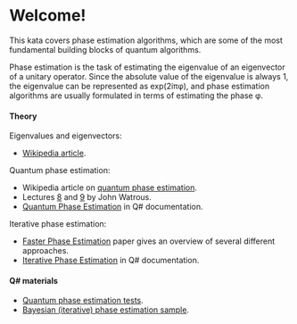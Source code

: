 ﻿# Welcome!

This kata covers phase estimation algorithms, which are some of the most fundamental building blocks of quantum algorithms.

Phase estimation is the task of estimating the eigenvalue of an eigenvector of a unitary operator. Since the absolute value of the eigenvalue is always 1, the eigenvalue can be represented as exp(2iπφ), and phase estimation algorithms are usually formulated in terms of estimating the phase φ.

#### Theory

Eigenvalues and eigenvectors:

* [Wikipedia article](https://en.wikipedia.org/wiki/Eigenvalues_and_eigenvectors).

Quantum phase estimation:

* Wikipedia article on [quantum phase estimation](https://en.wikipedia.org/wiki/Quantum_phase_estimation_algorithm).
* Lectures [8](https://cs.uwaterloo.ca/~watrous/QC-notes/QC-notes.08.pdf) and [9](https://cs.uwaterloo.ca/~watrous/QC-notes/QC-notes.09.pdf) by John Watrous.
* [Quantum Phase Estimation](https://docs.microsoft.com/azure/quantum/user-guide/libraries/standard/algorithms#quantum-phase-estimation) in Q# documentation.

Iterative phase estimation:

* [Faster Phase Estimation](https://arxiv.org/pdf/1304.0741.pdf) paper gives an overview of several different approaches.
* [Iterative Phase Estimation](https://docs.microsoft.com/azure/quantum/user-guide/libraries/standard/characterization#iterative-phase-estimation) in Q# documentation.

#### Q# materials

* [Quantum phase estimation tests](https://github.com/microsoft/QuantumLibraries/blob/main/Standard/tests/QuantumPhaseEstimationTests.qs).
* [Bayesian (iterative) phase estimation sample](https://github.com/microsoft/Quantum/tree/main/samples/characterization/phase-estimation).


